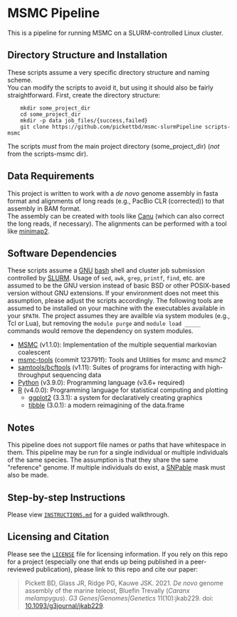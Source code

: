# MSMC Pipeline
This is a pipeline for running MSMC on a SLURM-controlled Linux cluster. 

## Directory Structure and Installation
These scripts assume a very specific directory structure and naming scheme.  
You can modify the scripts to avoid it, but using it should also be fairly straightforward.
First, create the directory structure:
```
	mkdir some_project_dir
	cd some_project_dir
	mkdir -p data job_files/{success,failed}
	git clone https://github.com/pickettbd/msmc-slurmPipeline scripts-msmc
```
The scripts *must* from the main project directory (some_project_dir) (*not* from the scripts-msmc dir).

## Data Requirements
This project is written to work with a *de novo* genome assembly in fasta format and alignments of long reads (e.g., PacBio CLR (corrected)) to that assembly in BAM format.  
The assembly can be created with tools like [Canu](https://github.com/marbl/canu) (which can also correct the long reads, if necessary).
The alignments can be performed with a tool like [minimap2](https://github.com/lh3/minimap2).

## Software Dependencies
These scripts assume a [GNU](https://www.gnu.org) [bash](https://www.gnu.org/software/bash) shell and cluster job submission controlled by [SLURM](https://slurm.schedmd.com).
Usage of `sed`, `awk`, `grep`, `printf`, `find`, etc. are assumed to be the GNU version instead of basic BSD or other POSIX-based version without GNU extensions.
If your environment does not meet this assumption, please adjust the scripts accordingly.
The following tools are assumed to be installed on your machine with the executables available in your `$PATH`.
The project assumes they are availble via system modules (e.g., Tcl or Lua), but removing the `module purge` and `module load _____` commands would remove the dependency on system modules.
- [MSMC](https://github.com/stschiff/msmc) (v1.1.0): Implementation of the multiple sequential markovian coalescent 
- [msmc-tools](https://github.com/stschiff/msmc-tools) (commit 123791f): Tools and Utilities for msmc and msmc2 
- [samtools/bcftools](https://www.htslib.org) (v1.11): Suites of programs for interacting with high-throughput sequencing data
- [Python](https://python.org) (v3.9.0): Programming language (v3.6+ required)
- [R](https://www.r-project.org) (v4.0.0): Programming language for statistical computing and plotting
	- [ggplot2](https://ggplot2.tidyverse.org) (3.3.1): a system for declaratively creating graphics
	- [tibble](https://tibble.tidyverse.org) (3.0.1): a modern reimagining of the data.frame

## Notes
This pipeline does not support file names or paths that have whitespace in them.
This pipeline may be run for a single individual or multiple individuals of the same species. The assumption is that they share the same "reference" genome.
If multiple individuals do exist, a [SNPable](http://lh3lh3.users.sourceforge.net/snpable.shtml) mask must also be made.

## Step-by-step Instructions
Please view [`INSTRUCTIONS.md`](https://github.com/pickettbd/msmc-slurmPipeline/blob/master/INSTRUCTIONS.md) for a guided walkthrough.

## Licensing and Citation
Please see the [`LICENSE`](https://github.com/pickettbd/msmc-slurmPipeline/blob/master/LICENSE) file for licensing information.
If you rely on this repo for a project (especially one that ends up being published in a peer-reviewed publication), please link to this repo and cite our paper:
> Pickett BD, Glass JR, Ridge PG, Kauwe JSK. 2021. *De novo* genome assembly of the marine teleost, Bluefin Trevally (*Caranx melampygus*). *G3 Genes|Genomes|Genetics* 11(10):jkab229. doi: [10.1093/g3journal/jkab229](https://doi.org/10.1093/g3journal/jkab229).

